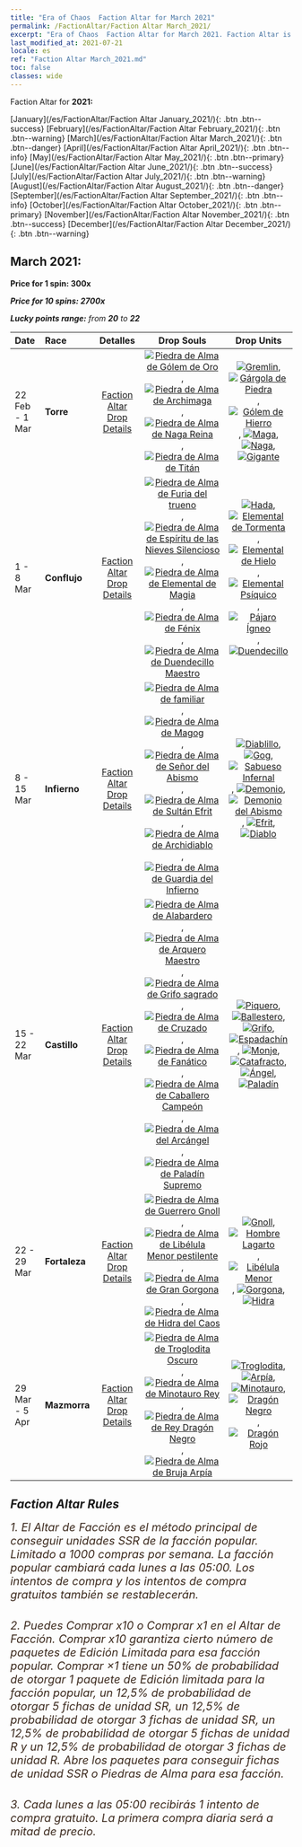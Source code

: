 ```yaml
---
title: "Era of Chaos  Faction Altar for March 2021"
permalink: /FactionAltar/Faction Altar March_2021/
excerpt: "Era of Chaos  Faction Altar for March 2021. Faction Altar is the primary method for obtaining SSR units from the popular faction. Limited to 1,000 purchases each week. The popular faction changes at 05:00 every Monday. Purchase attempts and free purchase attempts will also reset then."
last_modified_at: 2021-07-21
locale: es
ref: "Faction Altar March_2021.md"
toc: false
classes: wide
---
```


  Faction Altar for **2021:**

  [January](/es/FactionAltar/Faction Altar January_2021/){: .btn .btn--success} [February](/es/FactionAltar/Faction Altar February_2021/){: .btn .btn--warning} [March](/es/FactionAltar/Faction Altar March_2021/){: .btn .btn--danger} [April](/es/FactionAltar/Faction Altar April_2021/){: .btn .btn--info} [May](/es/FactionAltar/Faction Altar May_2021/){: .btn .btn--primary} [June](/es/FactionAltar/Faction Altar June_2021/){: .btn .btn--success} [July](/es/FactionAltar/Faction Altar July_2021/){: .btn .btn--warning} [August](/es/FactionAltar/Faction Altar August_2021/){: .btn .btn--danger} [September](/es/FactionAltar/Faction Altar September_2021/){: .btn .btn--info} [October](/es/FactionAltar/Faction Altar October_2021/){: .btn .btn--primary} [November](/es/FactionAltar/Faction Altar November_2021/){: .btn .btn--success} [December](/es/FactionAltar/Faction Altar December_2021/){: .btn .btn--warning} 

## March 2021:

  **Price for 1 spin: 300x** <i class="fas fa-gem"/>

  **Price for 10 spins: 2700x** <i class="fas fa-gem"/>

  **Lucky points range:** from **20** to **22**

  |    Date    |  Race  |  Detalles  |   Drop Souls   | Drop Units |
  |:-----------|:-------|:---------:|:--------------:|:----------:|
  | 22 Feb - 1 Mar | **Torre** | [Faction Altar Drop Details](/es/FactionAltar/DROP_106/) | [![Piedra de Alma de Gólem de Oro](/images/u/tia_tieren.jpg)](/Items/unt_322/), [![Piedra de Alma de Archimaga](/images/u/tia_dafashi.jpg)](/Items/unt_323/), [![Piedra de Alma de Naga Reina](/images/u/tia_shenv.jpg)](/Items/unt_325/), [![Piedra de Alma de Titán](/images/u/tia_taitan.jpg)](/Items/unt_326/) | [![Gremlin](/images/u/ti_xiaoyaojing.jpg)](/Items/unt_235/), [![Gárgola de Piedra](/images/u/ti_shixianggui.jpg)](/Items/unt_236/), [![Gólem de Hierro](/images/u/ti_tieren.jpg)](/Items/unt_237/), [![Maga](/images/u/ti_dafashi.jpg)](/Items/unt_238/), [![Naga](/images/u/ti_shenv.jpg)](/Items/unt_240/), [![Gigante](/images/u/ti_taitan.jpg)](/Items/unt_241/) | 
  | 1 - 8 Mar | **Conflujo** | [Faction Altar Drop Details](/es/FactionAltar/DROP_109/) | [![Piedra de Alma de Furia del trueno](/images/u/tia_leiyuansu.jpg)](/Items/unt_344/), [![Piedra de Alma de Espíritu de las Nieves Silencioso](/images/u/tia_bingyuansu.jpg)](/Items/unt_345/), [![Piedra de Alma de Elemental de Magia](/images/u/tia_jingshenyuansu.jpg)](/Items/unt_347/), [![Piedra de Alma de Fénix](/images/u/tia_fenghuang.jpg)](/Items/unt_348/), [![Piedra de Alma de Duendecillo Maestro](/images/u/tia_conglinyaojing.jpg)](/Items/unt_349/) | [![Hada](/images/u/ti_mofaxianling.jpg)](/Items/unt_262/), [![Elemental de Tormenta](/images/u/ti_leiyuansu2.jpg)](/Items/unt_263/), [![Elemental de Hielo](/images/u/ti_bingyuansu2.jpg)](/Items/unt_264/), [![Elemental Psíquico](/images/u/ti_jingshenyuansu.jpg)](/Items/unt_267/), [![Pájaro Ígneo](/images/u/ti_fenghuang.jpg)](/Items/unt_268/), [![Duendecillo](/images/u/ti_conglinyaojing.jpg)](/Items/unt_270/) | 
  | 8 - 15 Mar | **Infierno** | [Faction Altar Drop Details](/es/FactionAltar/DROP_105/) | [![Piedra de Alma de familiar](/images/u/tia_xiaoemo.jpg)](/Items/unt_313/), [![Piedra de Alma de Magog](/images/u/tia_touhuoguai.jpg)](/Items/unt_314/), [![Piedra de Alma de Señor del Abismo](/images/u/tia_diyulingzhu.jpg)](/Items/unt_316/), [![Piedra de Alma de Sultán Efrit](/images/u/tia_liehuojingling.jpg)](/Items/unt_317/), [![Piedra de Alma de Archidiablo](/images/u/tia_daemo.jpg)](/Items/unt_318/), [![Piedra de Alma de Guardia del Infierno](/images/u/tia_changjiaoemo.jpg)](/Items/unt_315/) | [![Diablillo](/images/u/ti_xiaoemo.jpg)](/Items/unt_226/), [![Gog](/images/u/ti_touhuoguai.jpg)](/Items/unt_227/), [![Sabueso Infernal](/images/u/ti_santouquan.jpg)](/Items/unt_228/), [![Demonio](/images/u/ti_changjiaoemo.jpg)](/Items/unt_229/), [![Demonio del Abismo](/images/u/ti_diyulingzhu.jpg)](/Items/unt_230/), [![Efrit](/images/u/ti_liehuojingling.jpg)](/Items/unt_231/), [![Diablo](/images/u/ti_daemo.jpg)](/Items/unt_232/) | 
  | 15 - 22 Mar | **Castillo** | [Faction Altar Drop Details](/es/FactionAltar/DROP_101/) | [![Piedra de Alma de Alabardero](/images/u/tia_jibing.jpg)](/Items/unt_282/), [![Piedra de Alma de Arquero Maestro](/images/u/tia_nushou.jpg)](/Items/unt_283/), [![Piedra de Alma de Grifo sagrado](/images/u/tia_shijiu.jpg)](/Items/unt_284/), [![Piedra de Alma de Cruzado](/images/u/tia_shizijun.jpg)](/Items/unt_285/), [![Piedra de Alma de Fanático](/images/u/tia_senglv.jpg)](/Items/unt_286/), [![Piedra de Alma de Caballero Campeón](/images/u/tia_qishi.jpg)](/Items/unt_287/), [![Piedra de Alma del Arcángel](/images/u/tia_datianshi.jpg)](/Items/unt_288/), [![Piedra de Alma de Paladín Supremo](/images/u/tia_shengqishi.jpg)](/Items/unt_289/) | [![Piquero](/images/u/ti_jibing.jpg)](/Items/unt_190/), [![Ballestero](/images/u/ti_nushou.jpg)](/Items/unt_191/), [![Grifo](/images/u/ti_shijiu.jpg)](/Items/unt_192/), [![Espadachín](/images/u/ti_shizijun.jpg)](/Items/unt_193/), [![Monje](/images/u/ti_senglv.jpg)](/Items/unt_194/), [![Catafracto](/images/u/ti_qishi.jpg)](/Items/unt_195/), [![Ángel](/images/u/ti_datianshi.jpg)](/Items/unt_196/), [![Paladín](/images/u/ti_shengqishi.jpg)](/Items/unt_197/) | 
  | 22 - 29 Mar | **Fortaleza** | [Faction Altar Drop Details](/es/FactionAltar/DROP_108/) | [![Piedra de Alma de Guerrero Gnoll](/images/u/tia_langren.jpg)](/Items/unt_336/), [![Piedra de Alma de Libélula Menor pestilente](/images/u/tia_longying.jpg)](/Items/unt_337/), [![Piedra de Alma de Gran Gorgona](/images/u/tia_manniu.jpg)](/Items/unt_339/), [![Piedra de Alma de Hidra del Caos](/images/u/tia_duotoulong.jpg)](/Items/unt_341/) | [![Gnoll](/images/u/ti_langren.jpg)](/Items/unt_253/), [![Hombre Lagarto](/images/u/ti_xiyiren.jpg)](/Items/unt_254/), [![Libélula Menor](/images/u/ti_longying.jpg)](/Items/unt_255/), [![Gorgona](/images/u/ti_manniu.jpg)](/Items/unt_257/), [![Hidra](/images/u/ti_duotoulong.jpg)](/Items/unt_259/) | 
  | 29 Mar - 5 Apr | **Mazmorra** | [Faction Altar Drop Details](/es/FactionAltar/DROP_107/) | [![Piedra de Alma de Troglodita Oscuro](/images/u/tia_dongxueren.jpg)](/Items/unt_328/), [![Piedra de Alma de Minotauro Rey](/images/u/tia_niutouguai.jpg)](/Items/unt_332/), [![Piedra de Alma de Rey Dragón Negro](/images/u/tia_heilong.jpg)](/Items/unt_334/), [![Piedra de Alma de Bruja Arpía](/images/u/tia_yingshenren.jpg)](/Items/unt_329/) | [![Troglodita](/images/u/ti_dongxueren.jpg)](/Items/unt_244/), [![Arpía](/images/u/ti_yingshenren.jpg)](/Items/unt_245/), [![Minotauro](/images/u/ti_niutouguai.jpg)](/Items/unt_248/), [![Dragón Negro](/images/u/ti_heilong.jpg)](/Items/unt_250/), [![Dragón Rojo](/images/u/ti_chilong.jpg)](/Items/unt_251/) | 




## Faction Altar Rules

  <span style="color: #3c2a1e;font-size:20px">1. El Altar de Facción es el método principal de conseguir unidades SSR de la facción popular. Limitado a 1000 compras por semana. La facción popular cambiará cada lunes a las 05:00. Los intentos de compra y los intentos de compra gratuitos también se restablecerán. </span><br/>

<br/>  <span style="color: #3c2a1e;font-size:20px">2. Puedes Comprar x10 o Comprar x1 en el Altar de Facción. Comprar x10 garantiza cierto número de paquetes de Edición Limitada para esa facción popular. Comprar ×1 tiene un 50% de probabilidad de otorgar 1 paquete de Edición limitada para la facción popular, un 12,5% de probabilidad de otorgar 5 fichas de unidad SR, un 12,5% de probabilidad de otorgar 3 fichas de unidad SR, un 12,5% de probabilidad de otorgar 5 fichas de unidad R y un 12,5% de probabilidad de otorgar 3 fichas de unidad R. Abre los paquetes para conseguir fichas de unidad SSR o Piedras de Alma para esa facción.</span>

<br/>  <span style="color: #3c2a1e;font-size:20px">3. Cada lunes a las 05:00 recibirás 1 intento de compra gratuito. La primera compra diaria será a mitad de precio.</span><br/>

<br/>